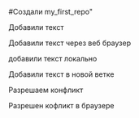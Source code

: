 #Создали my_first_repo" 

Добавили текст

Добавили текст через веб браузер

добавили текст локально

Добавили текст в новой ветке

Разрешаем конфликт

Разрешен кофликт в браузере
